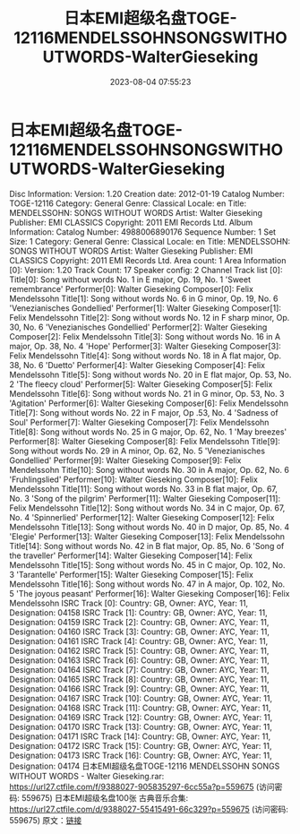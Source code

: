 ﻿---
title: 日本EMI超级名盘TOGE-12116MENDELSSOHNSONGSWITHOUTWORDS-WalterGieseking
date: 2023-08-04 07:55:23
categories: 古典音乐、新世纪、纯音雅乐
tags: 纯音雅乐
---
# 日本EMI超级名盘TOGE-12116MENDELSSOHNSONGSWITHOUTWORDS-WalterGieseking

Disc Information:
Version: 1.20
Creation date: 2012-01-19
Catalog Number: TOGE-12116
Category: General
Genre: Classical
Locale: en
Title: MENDELSSOHN: SONGS WITHOUT WORDS
Artist: Walter Gieseking
Publisher: EMI CLASSICS
Copyright: 2011 EMI Records Ltd.
Album Information:
Catalog Number: 4988006890176
Sequence Number: 1
Set Size: 1
Category: General
Genre: Classical
Locale: en
Title: MENDELSSOHN: SONGS WITHOUT WORDS
Artist: Walter Gieseking
Publisher: EMI CLASSICS
Copyright: 2011 EMI Records Ltd.
Area count: 1
Area Information [0]:
Version: 1.20
Track Count: 17
Speaker config: 2 Channel
Track list [0]:
Title[0]: Song without words No. 1 in E major, Op. 19, No. 1
'Sweet remembrance'
Performer[0]: Walter Gieseking
Composer[0]: Felix Mendelssohn
Title[1]: Song without words No. 6 in G minor, Op. 19, No. 6
'Venezianisches Gondellied'
Performer[1]: Walter Gieseking
Composer[1]: Felix Mendelssohn
Title[2]: Song without words No. 12 in F sharp minor, Op. 30,
No. 6 'Venezianisches Gondellied'
Performer[2]: Walter Gieseking
Composer[2]: Felix Mendelssohn
Title[3]: Song without words No. 16 in A major, Op. 38, No. 4
'Hope'
Performer[3]: Walter Gieseking
Composer[3]: Felix Mendelssohn
Title[4]: Song without words No. 18 in A flat major, Op. 38, No.
6 'Duetto'
Performer[4]: Walter Gieseking
Composer[4]: Felix Mendelssohn
Title[5]: Song without words No. 20 in E flat major, Op. 53, No.
2 'The fleecy cloud'
Performer[5]: Walter Gieseking
Composer[5]: Felix Mendelssohn
Title[6]: Song without words No. 21 in G minor, Op. 53, No. 3
'Agitation'
Performer[6]: Walter Gieseking
Composer[6]: Felix Mendelssohn
Title[7]: Song without words No. 22 in F major, Op .53, No. 4
'Sadness of Soul'
Performer[7]: Walter Gieseking
Composer[7]: Felix Mendelssohn
Title[8]: Song without words No. 25 in G major, Op. 62, No. 1
'May breezes'
Performer[8]: Walter Gieseking
Composer[8]: Felix Mendelssohn
Title[9]: Song without words No. 29 in A minor, Op. 62, No. 5
'Venezianisches Gondellied'
Performer[9]: Walter Gieseking
Composer[9]: Felix Mendelssohn
Title[10]: Song without words No. 30 in A major, Op. 62, No. 6
'Fruhlingslied'
Performer[10]: Walter Gieseking
Composer[10]: Felix Mendelssohn
Title[11]: Song without words No. 33 in B flat major, Op. 67,
No. 3 'Song of the pilgrim'
Performer[11]: Walter Gieseking
Composer[11]: Felix Mendelssohn
Title[12]: Song without words No. 34 in C major, Op. 67, No. 4
'Spinnerlied'
Performer[12]: Walter Gieseking
Composer[12]: Felix Mendelssohn
Title[13]: Song without words No. 40 in D major, Op. 85, No. 4
'Elegie'
Performer[13]: Walter Gieseking
Composer[13]: Felix Mendelssohn
Title[14]: Song without words No. 42 in B flat major, Op. 85,
No. 6 'Song of the traveller'
Performer[14]: Walter Gieseking
Composer[14]: Felix Mendelssohn
Title[15]: Song without words No. 45 in C major, Op. 102, No. 3
'Tarantelle'
Performer[15]: Walter Gieseking
Composer[15]: Felix Mendelssohn
Title[16]: Song without words No. 47 in A major, Op. 102, No. 5
'The joyous peasant'
Performer[16]: Walter Gieseking
Composer[16]: Felix Mendelssohn
ISRC Track [0]:
Country: GB, Owner: AYC, Year: 11, Designation: 04158
ISRC Track [1]:
Country: GB, Owner: AYC, Year: 11, Designation: 04159
ISRC Track [2]:
Country: GB, Owner: AYC, Year: 11, Designation: 04160
ISRC Track [3]:
Country: GB, Owner: AYC, Year: 11, Designation: 04161
ISRC Track [4]:
Country: GB, Owner: AYC, Year: 11, Designation: 04162
ISRC Track [5]:
Country: GB, Owner: AYC, Year: 11, Designation: 04163
ISRC Track [6]:
Country: GB, Owner: AYC, Year: 11, Designation: 04164
ISRC Track [7]:
Country: GB, Owner: AYC, Year: 11, Designation: 04165
ISRC Track [8]:
Country: GB, Owner: AYC, Year: 11, Designation: 04166
ISRC Track [9]:
Country: GB, Owner: AYC, Year: 11, Designation: 04167
ISRC Track [10]:
Country: GB, Owner: AYC, Year: 11, Designation: 04168
ISRC Track [11]:
Country: GB, Owner: AYC, Year: 11, Designation: 04169
ISRC Track [12]:
Country: GB, Owner: AYC, Year: 11, Designation: 04170
ISRC Track [13]:
Country: GB, Owner: AYC, Year: 11, Designation: 04171
ISRC Track [14]:
Country: GB, Owner: AYC, Year: 11, Designation: 04172
ISRC Track [15]:
Country: GB, Owner: AYC, Year: 11, Designation: 04173
ISRC Track [16]:
Country: GB, Owner: AYC, Year: 11, Designation: 04174
日本EMI超级名盘TOGE-12116 MENDELSSOHN SONGS WITHOUT WORDS - Walter
Gieseking.rar: https://url27.ctfile.com/f/9388027-905835297-6cc55a?p=559675
(访问密码: 559675)
日本EMI超级名盘100张 古典音乐合集: https://url27.ctfile.com/d/9388027-55415491-66c329?p=559675
(访问密码: 559675)
原文：[链接](https://blog.sina.com.cn/s/blog_1647c7e76010312yo.html)